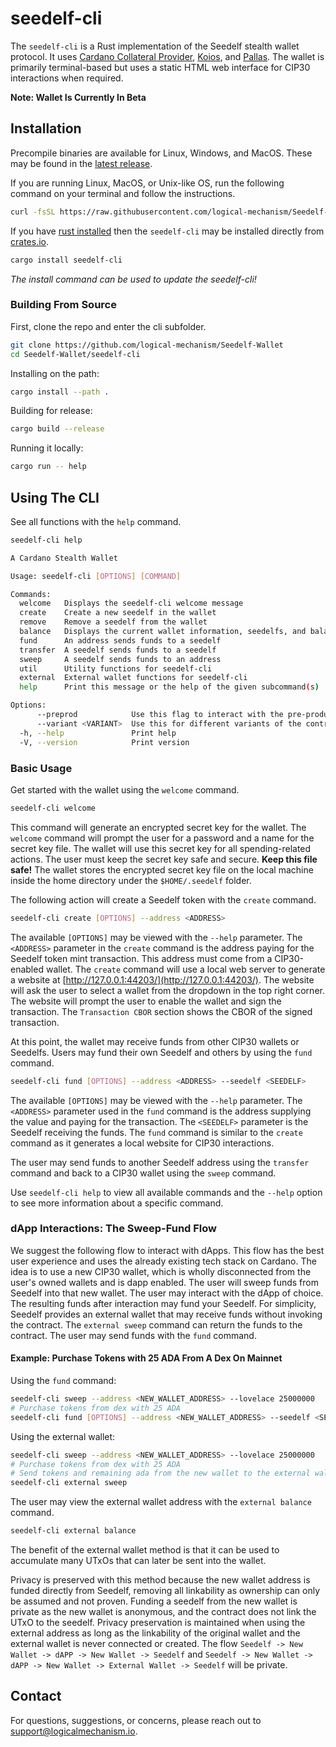 # **seedelf-cli**

The `seedelf-cli` is a Rust implementation of the Seedelf stealth wallet protocol. It uses [Cardano Collateral Provider](https://giveme.my/), [Koios](https://www.koios.rest/), and [Pallas](https://github.com/txpipe/pallas). The wallet is primarily terminal-based but uses a static HTML web interface for CIP30 interactions when required.

**Note: Wallet Is Currently In Beta**

## Installation

Precompile binaries are available for Linux, Windows, and MacOS. These may be found in the [latest release](https://github.com/logical-mechanism/Seedelf-Wallet/releases/latest).

If you are running Linux, MacOS, or Unix-like OS, run the following command on your terminal and follow the instructions.
```bash
curl -fsSL https://raw.githubusercontent.com/logical-mechanism/Seedelf-Wallet/refs/heads/main/util/seedelf-init.sh | bash
```

If you have [rust installed](https://www.rust-lang.org/tools/install) then the `seedelf-cli` may be installed directly from [crates.io](https://crates.io/crates/seedelf-cli).

```bash
cargo install seedelf-cli
```

*The install command can be used to update the seedelf-cli!*

### Building From Source

First, clone the repo and enter the cli subfolder.
```bash
git clone https://github.com/logical-mechanism/Seedelf-Wallet
cd Seedelf-Wallet/seedelf-cli
```

Installing on the path:
```bash
cargo install --path .
```

Building for release:
```bash
cargo build --release
```

Running it locally:
```bash
cargo run -- help
```

## Using The CLI

See all functions with the `help` command.

```bash
seedelf-cli help
```

```bash
A Cardano Stealth Wallet

Usage: seedelf-cli [OPTIONS] [COMMAND]

Commands:
  welcome   Displays the seedelf-cli welcome message
  create    Create a new seedelf in the wallet
  remove    Remove a seedelf from the wallet
  balance   Displays the current wallet information, seedelfs, and balance
  fund      An address sends funds to a seedelf
  transfer  A seedelf sends funds to a seedelf
  sweep     A seedelf sends funds to an address
  util      Utility functions for seedelf-cli
  external  External wallet functions for seedelf-cli
  help      Print this message or the help of the given subcommand(s)

Options:
      --preprod            Use this flag to interact with the pre-production environment
      --variant <VARIANT>  Use this for different variants of the contract, defaults to most recent variant [default: 1]
  -h, --help               Print help
  -V, --version            Print version
```

### Basic Usage

Get started with the wallet using the `welcome` command.

```bash
seedelf-cli welcome
```

This command will generate an encrypted secret key for the wallet. The `welcome` command will prompt the user for a password and a name for the secret key file. The wallet will use this secret key for all spending-related actions. The user must keep the secret key safe and secure. **Keep this file safe!** The wallet stores the encrypted secret key file on the local machine inside the home directory under the `$HOME/.seedelf` folder. 

The following action will create a Seedelf token with the `create` command.

```bash
seedelf-cli create [OPTIONS] --address <ADDRESS>
```

The available `[OPTIONS]` may be viewed with the `--help` parameter. The `<ADDRESS>` parameter in the `create` command is the address paying for the Seedelf token mint transaction. This address must come from a CIP30-enabled wallet. The `create` command will use a local web server to generate a website at [http://127.0.0.1:44203/](http://127.0.0.1:44203/). The website will ask the user to select a wallet from the dropdown in the top right corner. The website will prompt the user to enable the wallet and sign the transaction. The `Transaction CBOR` section shows the CBOR of the signed transaction.

At this point, the wallet may receive funds from other CIP30 wallets or Seedelfs. Users may fund their own Seedelf and others by using the `fund` command.

```bash
seedelf-cli fund [OPTIONS] --address <ADDRESS> --seedelf <SEEDELF>
```

The available `[OPTIONS]` may be viewed with the `--help` parameter. The `<ADDRESS>` parameter used in the `fund` command is the address supplying the value and paying for the transaction. The `<SEEDELF>` parameter is the Seedelf receiving the funds. The `fund` command is similar to the `create` command as it generates a local website for CIP30 interactions.

The user may send funds to another Seedelf address using the `transfer` command and back to a CIP30 wallet using the `sweep` command.

Use `seedelf-cli help` to view all available commands and the `--help` option to see more information about a specific command.

### dApp Interactions: The Sweep-Fund Flow

We suggest the following flow to interact with dApps. This flow has the best user experience and uses the already existing tech stack on Cardano. The idea is to use a new CIP30 wallet, which is wholly disconnected from the user's owned wallets and is dapp enabled. The user will sweep funds from Seedelf into that new wallet. The user may interact with the dApp of choice. The resulting funds after interaction may fund your Seedelf. For simplicity, Seedelf provides an external wallet that may receive funds without invoking the contract. The `external sweep` command can return the funds to the contract. The user may send funds with the `fund` command.

#### Example: Purchase Tokens with 25 ADA From A Dex On Mainnet

Using the `fund` command:
```bash
seedelf-cli sweep --address <NEW_WALLET_ADDRESS> --lovelace 25000000
# Purchase tokens from dex with 25 ADA
seedelf-cli fund [OPTIONS] --address <NEW_WALLET_ADDRESS> --seedelf <SEEDELF>
```

Using the external wallet:
```bash
seedelf-cli sweep --address <NEW_WALLET_ADDRESS> --lovelace 25000000
# Purchase tokens from dex with 25 ADA
# Send tokens and remaining ada from the new wallet to the external wallet
seedelf-cli external sweep
```

The user may view the external wallet address with the `external balance` command.

```bash
seedelf-cli external balance
```

The benefit of the external wallet method is that it can be used to accumulate many UTxOs that can later be sent into the wallet.

Privacy is preserved with this method because the new wallet address is funded directly from Seedelf, removing all linkability as ownership can only be assumed and not proven. Funding a seedelf from the new wallet is private as the new wallet is anonymous, and the contract does not link the UTxO to the seedelf. Privacy preservation is maintained when using the external address as long as the linkability of the original wallet and the external wallet is never connected or created. The flow `Seedelf -> New Wallet -> dAPP -> New Wallet -> Seedelf` and `Seedelf -> New Wallet -> dAPP -> New Wallet -> External Wallet -> Seedelf` will be private.

## Contact

For questions, suggestions, or concerns, please reach out to support@logicalmechanism.io.
